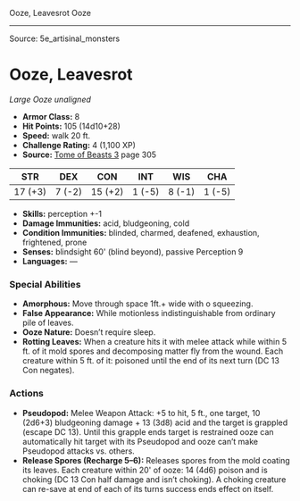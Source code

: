 <MonsterName/>Ooze, Leavesrot</MonsterName>
<CreatureType/>Ooze</CreatureType>



---

Source: 5e_artisinal_monsters

# Ooze, Leavesrot

*Large* *Ooze* *unaligned*

- **Armor Class:** 8
- **Hit Points:** 105 (14d10+28)
- **Speed:** walk 20 ft.
- **Challenge Rating:** 4 (1,100 XP)
- **Source:** [Tome of Beasts 3](https://koboldpress.com/kpstore/product/tome-of-beasts-3-for-5th-edition/) page 305

| STR | DEX | CON | INT | WIS | CHA |
| --- | --- | --- | --- | --- | --- |
| 17 (+3) | 7 (-2) | 15 (+2) | 1 (-5) | 8 (-1) | 1 (-5) |

- **Skills:** perception +-1
- **Damage Immunities:** acid, bludgeoning, cold
- **Condition Immunities:** blinded, charmed, deafened, exhaustion, frightened, prone
- **Senses:** blindsight 60' (blind beyond), passive Perception 9
- **Languages:** —

### Special Abilities

- **Amorphous:** Move through space 1ft.+ wide with o squeezing.
- **False Appearance:** While motionless indistinguishable from ordinary pile of leaves.
- **Ooze Nature:** Doesn’t require sleep.
- **Rotting Leaves:** When a creature hits it with melee attack while within 5 ft. of it mold spores and decomposing matter fly from the wound. Each creature within 5 ft. of it: poisoned until the end of its next turn (DC 13 Con negates).

### Actions

- **Pseudopod:** Melee Weapon Attack: +5 to hit, 5 ft., one target, 10 (2d6+3) bludgeoning damage + 13 (3d8) acid and the target is grappled (escape DC 13). Until this grapple ends target is restrained ooze can automatically hit target with its Pseudopod and ooze can’t make Pseudopod attacks vs. others.
- **Release Spores (Recharge 5–6):** Releases spores from the mold coating its leaves. Each creature within 20' of ooze: 14 (4d6) poison and is choking (DC 13 Con half damage and isn’t choking). A choking creature can re-save at end of each of its turns success ends effect on itself.




